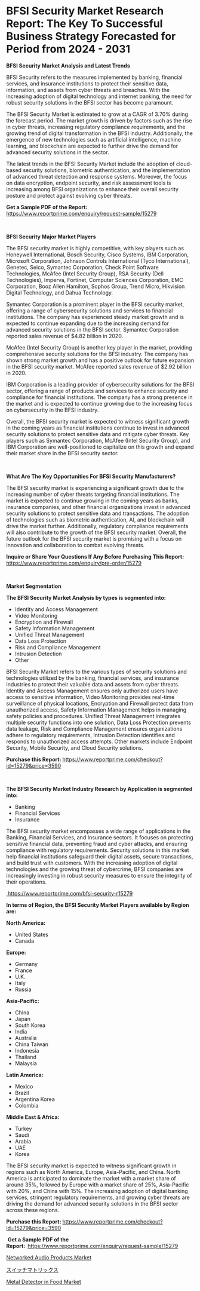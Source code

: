 <p><h1>BFSI Security Market Research Report: The Key To Successful Business Strategy Forecasted for Period from 2024 - 2031</h1></p><p><strong>BFSI Security Market Analysis and Latest Trends</strong></p>
<p><p>BFSI Security refers to the measures implemented by banking, financial services, and insurance institutions to protect their sensitive data, information, and assets from cyber threats and breaches. With the increasing adoption of digital technology and internet banking, the need for robust security solutions in the BFSI sector has become paramount.</p><p>The BFSI Security Market is estimated to grow at a CAGR of 3.70% during the forecast period. The market growth is driven by factors such as the rise in cyber threats, increasing regulatory compliance requirements, and the growing trend of digital transformation in the BFSI industry. Additionally, the emergence of new technologies such as artificial intelligence, machine learning, and blockchain are expected to further drive the demand for advanced security solutions in the sector.</p><p>The latest trends in the BFSI Security Market include the adoption of cloud-based security solutions, biometric authentication, and the implementation of advanced threat detection and response systems. Moreover, the focus on data encryption, endpoint security, and risk assessment tools is increasing among BFSI organizations to enhance their overall security posture and protect against evolving cyber threats.</p></p>
<p><strong>Get a Sample PDF of the Report:&nbsp;</strong> <a href="https://www.reportprime.com/enquiry/request-sample/15279">https://www.reportprime.com/enquiry/request-sample/15279</a></p>
<p>&nbsp;</p>
<p><strong>BFSI Security Major Market Players</strong></p>
<p><p>The BFSI security market is highly competitive, with key players such as Honeywell International, Bosch Security, Cisco Systems, IBM Corporation, Microsoft Corporation, Johnson Controls International (Tyco International), Genetec, Seico, Symantec Corporation, Check Point Software Technologies, McAfee (Intel Security Group), RSA Security (Dell Technologies), Imperva, Fortinet, Computer Sciences Corporation, EMC Corporation, Booz Allen Hamilton, Sophos Group, Trend Micro, Hikvision Digital Technology, and Dahua Technology.</p><p>Symantec Corporation is a prominent player in the BFSI security market, offering a range of cybersecurity solutions and services to financial institutions. The company has experienced steady market growth and is expected to continue expanding due to the increasing demand for advanced security solutions in the BFSI sector. Symantec Corporation reported sales revenue of $4.82 billion in 2020.</p><p>McAfee (Intel Security Group) is another key player in the market, providing comprehensive security solutions for the BFSI industry. The company has shown strong market growth and has a positive outlook for future expansion in the BFSI security market. McAfee reported sales revenue of $2.92 billion in 2020.</p><p>IBM Corporation is a leading provider of cybersecurity solutions for the BFSI sector, offering a range of products and services to enhance security and compliance for financial institutions. The company has a strong presence in the market and is expected to continue growing due to the increasing focus on cybersecurity in the BFSI industry.</p><p>Overall, the BFSI security market is expected to witness significant growth in the coming years as financial institutions continue to invest in advanced security solutions to protect sensitive data and mitigate cyber threats. Key players such as Symantec Corporation, McAfee (Intel Security Group), and IBM Corporation are well-positioned to capitalize on this growth and expand their market share in the BFSI security sector.</p></p>
<p>&nbsp;</p>
<p><strong>What Are The Key Opportunities For BFSI Security Manufacturers?</strong></p>
<p><p>The BFSI security market is experiencing a significant growth due to the increasing number of cyber threats targeting financial institutions. The market is expected to continue growing in the coming years as banks, insurance companies, and other financial organizations invest in advanced security solutions to protect sensitive data and transactions. The adoption of technologies such as biometric authentication, AI, and blockchain will drive the market further. Additionally, regulatory compliance requirements will also contribute to the growth of the BFSI security market. Overall, the future outlook for the BFSI security market is promising with a focus on innovation and collaboration to combat evolving threats.</p></p>
<p><strong>Inquire or Share Your Questions If Any Before Purchasing This Report:</strong> <a href="https://www.reportprime.com/enquiry/pre-order/15279">https://www.reportprime.com/enquiry/pre-order/15279</a></p>
<p>&nbsp;</p>
<p><strong>Market Segmentation</strong></p>
<p><strong>The BFSI Security Market Analysis by types is segmented into:</strong></p>
<p><ul><li>Identity and Access Management</li><li>Video Monitoring</li><li>Encryption and Firewall</li><li>Safety Information Management</li><li>Unified Threat Management</li><li>Data Loss Protection</li><li>Risk and Compliance Management</li><li>Intrusion Detection</li><li>Other</li></ul></p>
<p><p>BFSI Security Market refers to the various types of security solutions and technologies utilized by the banking, financial services, and insurance industries to protect their valuable data and assets from cyber threats. Identity and Access Management ensures only authorized users have access to sensitive information, Video Monitoring provides real-time surveillance of physical locations, Encryption and Firewall protect data from unauthorized access, Safety Information Management helps in managing safety policies and procedures. Unified Threat Management integrates multiple security functions into one solution, Data Loss Protection prevents data leakage, Risk and Compliance Management ensures organizations adhere to regulatory requirements, Intrusion Detection identifies and responds to unauthorized access attempts. Other markets include Endpoint Security, Mobile Security, and Cloud Security solutions.</p></p>
<p><strong>Purchase this Report:&nbsp;</strong><a href="https://www.reportprime.com/checkout?id=15279&price=3590">https://www.reportprime.com/checkout?id=15279&price=3590</a></p>
<p>&nbsp;</p>
<p><strong>The BFSI Security Market Industry Research by Application is segmented into:</strong></p>
<p><ul><li>Banking</li><li>Financial Services</li><li>Insurance</li></ul></p>
<p><p>The BFSI security market encompasses a wide range of applications in the Banking, Financial Services, and Insurance sectors. It focuses on protecting sensitive financial data, preventing fraud and cyber attacks, and ensuring compliance with regulatory requirements. Security solutions in this market help financial institutions safeguard their digital assets, secure transactions, and build trust with customers. With the increasing adoption of digital technologies and the growing threat of cybercrime, BFSI companies are increasingly investing in robust security measures to ensure the integrity of their operations.</p></p>
<p><a href="https://www.reportprime.com/bfsi-security-r15279">&nbsp;https://www.reportprime.com/bfsi-security-r15279</a></p>
<p><strong>In terms of Region, the BFSI Security Market Players available by Region are:</strong></p>
<p>
    <p> <strong> North America: </strong>
        <ul>
            <li>United States</li>
            <li>Canada</li>
        </ul>
        </p> 
    <p> <strong> Europe: </strong>
        <ul>
            <li>Germany</li>
            <li>France</li>
            <li>U.K.</li>
            <li>Italy</li>
            <li>Russia</li>
        </ul>
        </p> 
    <p> <strong> Asia-Pacific: </strong>
        <ul>
            <li>China</li>
            <li>Japan</li>
            <li>South Korea</li>
            <li>India</li>
            <li>Australia</li>
            <li>China Taiwan</li>
            <li>Indonesia</li>
            <li>Thailand</li>
            <li>Malaysia</li>
        </ul>
        </p> 
    <p> <strong> Latin America: </strong>
        <ul>
            <li>Mexico</li>
            <li>Brazil</li>
            <li>Argentina Korea</li>
            <li>Colombia</li>
        </ul>
        </p> 
    <p> <strong> Middle East & Africa: </strong>
        <ul>
            <li>Turkey</li>
            <li>Saudi</li>
            <li>Arabia</li>
            <li>UAE</li>
            <li>Korea</li>
        </ul>
    </p>
    </p>
<p><p>The BFSI security market is expected to witness significant growth in regions such as North America, Europe, Asia-Pacific, and China. North America is anticipated to dominate the market with a market share of around 35%, followed by Europe with a market share of 25%, Asia-Pacific with 20%, and China with 15%. The increasing adoption of digital banking services, stringent regulatory requirements, and growing cyber threats are driving the demand for advanced security solutions in the BFSI sector across these regions.</p></p>
<p><strong>Purchase this Report: </strong><a href="https://www.reportprime.com/checkout?id=15279&price=3590">https://www.reportprime.com/checkout?id=15279&price=3590</a></p>
<p>&nbsp;<strong>Get a Sample PDF of the Report:&nbsp;&nbsp;</strong><a href="https://www.reportprime.com/enquiry/request-sample/15279">https://www.reportprime.com/enquiry/request-sample/15279</a></p>
<p><strong></strong></p>
<p><p><a href="https://www.linkedin.com/pulse/networked-audio-products-market-share-evolution-growth-uwzae?trackingId=aP4lcV1LXNHoIlx%2BHgTn5g%3D%3D">Networked Audio Products Market</a></p><p><a href="https://medium.com/@carllane655/%E3%82%B9%E3%82%A4%E3%83%83%E3%83%81%E3%83%9E%E3%83%88%E3%83%AA%E3%83%83%E3%82%AF%E3%82%B9%E5%B8%82%E5%A0%B4%E3%81%AF-2031%E5%B9%B4%E3%81%BE%E3%81%A7%E3%81%AE%E5%B8%82%E5%A0%B4%E3%82%B7%E3%82%A7%E3%82%A2-%E3%82%B5%E3%82%A4%E3%82%BA-%E3%81%8A%E3%82%88%E3%81%B3%E4%BA%88%E6%B8%AC%E3%82%92%E9%87%8D%E8%A6%96%E3%81%97%E3%81%A6%E3%81%84%E3%81%BE%E3%81%99-0ee0ca199de3">スイッチマトリックス</a></p><p><a href="https://www.linkedin.com/pulse/metal-detector-food-market-size-reveals-best-marketing-l0hye?trackingId=BJoXF4lc5W6HH6wwct6Vxg%3D%3D">Metal Detector in Food Market</a></p></p>